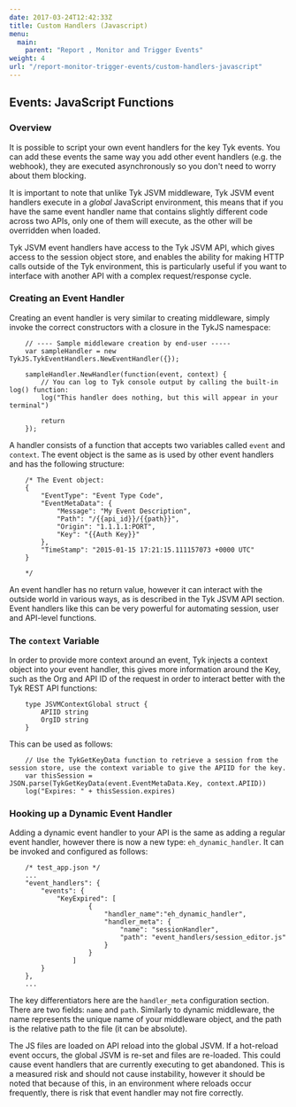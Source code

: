 ```yaml
---
date: 2017-03-24T12:42:33Z
title: Custom Handlers (Javascript)
menu:
  main:
    parent: "Report , Monitor and Trigger Events"
weight: 4
url: "/report-monitor-trigger-events/custom-handlers-javascript"
---
```


## Events: JavaScript Functions

### Overview

It is possible to script your own event handlers for the key Tyk events. You can add these events the same way you add other event handlers (e.g. the webhook), they are executed asynchronously so you don't need to worry about them blocking.

It is important to note that unlike Tyk JSVM middleware, Tyk JSVM event handlers execute in a *global* JavaScript environment, this means that if you have the same event handler name that contains slightly different code across two APIs, only one of them will execute, as the other will be overridden when loaded.

Tyk JSVM event handlers have access to the Tyk JSVM API, which gives access to the session object store, and enables the ability for making HTTP calls outside of the Tyk environment, this is particularly useful if you want to interface with another API with a complex request/response cycle.

### Creating an Event Handler

Creating an event handler is very similar to creating middleware, simply invoke the correct constructors with a closure in the TykJS namespace:

```
    // ---- Sample middleware creation by end-user -----
    var sampleHandler = new TykJS.TykEventHandlers.NewEventHandler({});
    
    sampleHandler.NewHandler(function(event, context) {
        // You can log to Tyk console output by calling the built-in log() function:
        log("This handler does nothing, but this will appear in your terminal")
    
        return
    });
```

A handler consists of a function that accepts two variables called `event` and `context`. The event object is the same as is used by other event handlers and has the following structure:

```
    /* The Event object:
    {
        "EventType": "Event Type Code",
        "EventMetaData": {
            "Message": "My Event Description",
            "Path": "/{{api_id}}/{{path}}",
            "Origin": "1.1.1.1:PORT",
            "Key": "{{Auth Key}}"
        },
        "TimeStamp": "2015-01-15 17:21:15.111157073 +0000 UTC"
    }
    
    */
```

An event handler has no return value, however it can interact with the outside world in various ways, as is described in the Tyk JSVM API section. Event handlers like this can be very powerful for automating session, user and API-level functions.

### The `context` Variable

In order to provide more context around an event, Tyk injects a context object into your event handler, this gives more information around the Key, such as the Org and API ID of the request in order to interact better with the Tyk REST API functions:

```
    type JSVMContextGlobal struct {
        APIID string
        OrgID string
    }
```

This can be used as follows:

```
    // Use the TykGetKeyData function to retrieve a session from the session store, use the context variable to give the APIID for the key.
    var thisSession = JSON.parse(TykGetKeyData(event.EventMetaData.Key, context.APIID))
    log("Expires: " + thisSession.expires)
```

### Hooking up a Dynamic Event Handler

Adding a dynamic event handler to your API is the same as adding a regular event handler, however there is now a new type: `eh_dynamic_handler`. It can be invoked and configured as follows:

```
    /* test_app.json */
    ...
    "event_handlers": {
        "events": {
            "KeyExpired": [
                    {
                        "handler_name":"eh_dynamic_handler",
                        "handler_meta": {
                            "name": "sessionHandler",
                            "path": "event_handlers/session_editor.js"
                        }
                    }
                ]
        }
    },
    ...
```

The key differentiators here are the `handler_meta` configuration section. There are two fields: `name` and `path`. Similarly to dynamic middleware, the name represents the unique name of your middleware object, and the path is the relative path to the file (it can be absolute).

The JS files are loaded on API reload into the global JSVM. If a hot-reload event occurs, the global JSVM is re-set and files are re-loaded. This could cause event handlers that are currently executing to get abandoned. This is a measured risk and should not cause instability, however it should be noted that because of this, in an environment where reloads occur frequently, there is risk that event handler may not fire correctly.

